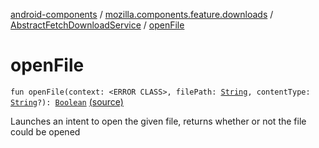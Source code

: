 [android-components](../../index.md) / [mozilla.components.feature.downloads](../index.md) / [AbstractFetchDownloadService](index.md) / [openFile](./open-file.md)

# openFile

`fun openFile(context: <ERROR CLASS>, filePath: `[`String`](https://kotlinlang.org/api/latest/jvm/stdlib/kotlin/-string/index.html)`, contentType: `[`String`](https://kotlinlang.org/api/latest/jvm/stdlib/kotlin/-string/index.html)`?): `[`Boolean`](https://kotlinlang.org/api/latest/jvm/stdlib/kotlin/-boolean/index.html) [(source)](https://github.com/mozilla-mobile/android-components/blob/master/components/feature/downloads/src/main/java/mozilla/components/feature/downloads/AbstractFetchDownloadService.kt#L756)

Launches an intent to open the given file, returns whether or not the file could be opened

